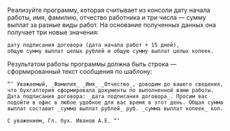 Реализуйте программу, которая считывает из консоли дату начала работы, имя, фамилию, отчество работника и три числа — сумму выплат за разные виды работ.
На основание полученных данных она получает три новые значения: 

```
дату подписания договора (дата начала работ + 15 дней),
общую сумму выплат целых рублей и общую сумму выплат целых копеек.
```

Результатом работы программы должна быть строка — сформированный текст сообщения по шаблону:
```
“‘ Уважаемый, _Фамилия_ _Имя_ _Отчество_, доводим до вашего сведения, что бухгалтерия сформировала документы по выполненной вами работы. Дата подписания договора: _дата подписания договора_. Просим вас подойти в офис в любое удобное для вас время в этот день. Общая сумма выплат составит _сумма выплат рублей_ руб. _сумма выплат копеек_ коп.

С уважением, Гл. бух. Иванов А.Е. “‘
```
